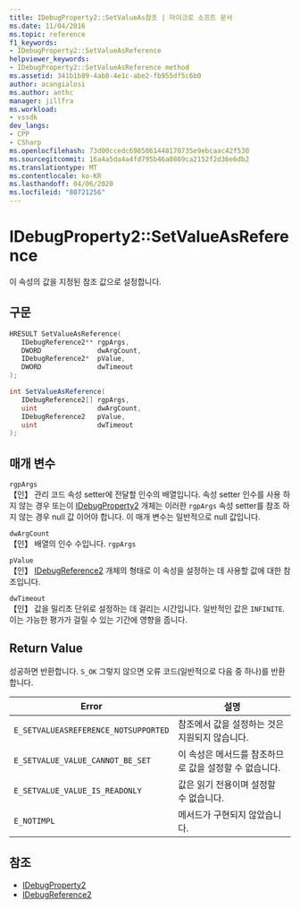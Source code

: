 ```yaml
---
title: IDebugProperty2::SetValueAs참조 | 마이크로 소프트 문서
ms.date: 11/04/2016
ms.topic: reference
f1_keywords:
- IDebugProperty2::SetValueAsReference
helpviewer_keywords:
- IDebugProperty2::SetValueAsReference method
ms.assetid: 341b1b89-4ab8-4e1c-abe2-fb955df5c6b0
author: acangialosi
ms.author: anthc
manager: jillfra
ms.workload:
- vssdk
dev_langs:
- CPP
- CSharp
ms.openlocfilehash: 73d00ccedc6985061448170735e9ebcaac42f530
ms.sourcegitcommit: 16a4a5da4a4fd795b46a0869ca2152f2d36e6db2
ms.translationtype: MT
ms.contentlocale: ko-KR
ms.lasthandoff: 04/06/2020
ms.locfileid: "80721256"
---
```

# <a name="idebugproperty2setvalueasreference"></a>IDebugProperty2::SetValueAsReference
이 속성의 값을 지정된 참조 값으로 설정합니다.

## <a name="syntax"></a>구문

```cpp
HRESULT SetValueAsReference(
   IDebugReference2** rgpArgs,
   DWORD              dwArgCount,
   IDebugReference2*  pValue,
   DWORD              dwTimeout
);
```

```csharp
int SetValueAsReference(
   IDebugReference2[] rgpArgs,
   uint               dwArgCount,
   IDebugReference2   pValue,
   uint               dwTimeout
);
```

## <a name="parameters"></a>매개 변수
`rgpArgs`\
【인】 관리 코드 속성 setter에 전달할 인수의 배열입니다. 속성 setter 인수를 사용 하지 않는 경우 또는이 [IDebugProperty2](../../../extensibility/debugger/reference/idebugproperty2.md) 개체는 이러한 `rgpArgs` 속성 setter를 참조 하지 않는 경우 null 값 이어야 합니다. 이 매개 변수는 일반적으로 null 값입니다.

`dwArgCount`\
【인】 배열의 인수 수입니다. `rgpArgs`

`pValue`\
【인】 [IDebugReference2](../../../extensibility/debugger/reference/idebugreference2.md) 개체의 형태로 이 속성을 설정하는 데 사용할 값에 대한 참조입니다.

`dwTimeout`\
【인】 값을 밀리초 단위로 설정하는 데 걸리는 시간입니다. 일반적인 값은 `INFINITE`. 이는 가능한 평가가 걸릴 수 있는 기간에 영향을 줍니다.

## <a name="return-value"></a>Return Value
 성공하면 반환합니다. `S_OK` 그렇지 않으면 오류 코드(일반적으로 다음 중 하나)를 반환합니다.

|Error|설명|
|-----------|-----------------|
|`E_SETVALUEASREFERENCE_NOTSUPPORTED`|참조에서 값을 설정하는 것은 지원되지 않습니다.|
|`E_SETVALUE_VALUE_CANNOT_BE_SET`|이 속성은 메서드를 참조하므로 값을 설정할 수 없습니다.|
|`E_SETVALUE_VALUE_IS_READONLY`|값은 읽기 전용이며 설정할 수 없습니다.|
|`E_NOTIMPL`|메서드가 구현되지 않았습니다.|

## <a name="see-also"></a>참조
- [IDebugProperty2](../../../extensibility/debugger/reference/idebugproperty2.md)
- [IDebugReference2](../../../extensibility/debugger/reference/idebugreference2.md)
